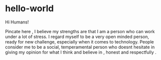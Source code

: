 # hello-world

Hi Humans!

Pincate here , I believe my strengths are that I am a person who can work under a lot of stress.
I regard myself to be a very open minded person, ready for new challenge, especially when it comes to technology.
People consider me to be a social, temperamental person who doesnt hesitate in giving my opinion for what I think and believe in ,
honest and respectfully .
